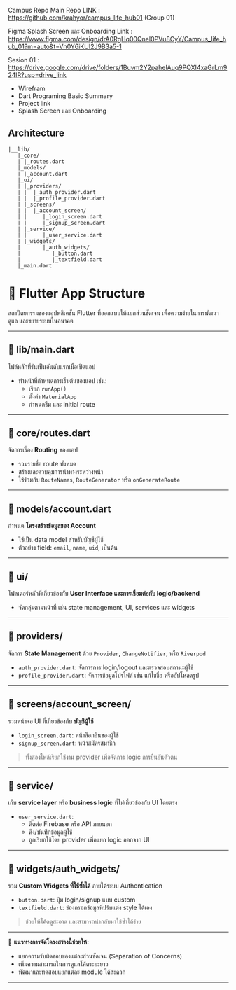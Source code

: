 Campus Repo Main Repo LINK : https://github.com/krahyor/campus_life_hub01 (Group 01)

Figma Splash Screen และ Onboarding Link : https://www.figma.com/design/drA0RgHq00Qnel0PVu8CyY/Campus_life_hub_01?m=auto&t=Vn0Y6iKUI2J9B3a5-1

Sesion 01 : https://drive.google.com/drive/folders/1Buvm2Y2pahelAuq9PQXI4xaGrLm924lR?usp=drive_link
  - Wirefram
  - Dart Programing Basic Summary
  - Project link
  - Splash Screen และ Onboarding

## Architecture
```base 
|__lib/
   |_core/
   | |_routes.dart
   |_models/
   | |_account.dart
   |_ui/ 
   | |_providers/
   | |  |_auth_provider.dart
   | |  |_profile_provider.dart
   | |_screens/
   | |  |_account_screen/
   | |     |_login_screen.dart
   | |     |_signup_screen.dart
   | |_service/
   | |     |_user_service.dart
   | |_widgets/
   |       |_auth_widgets/
   |          |_button.dart
   |          |_textfield.dart
   |_main.dart
```
# 📱 Flutter App Structure

สถาปัตยกรรมของแอปพลิเคชัน Flutter ที่ออกแบบให้แยกส่วนชัดเจน เพื่อความง่ายในการพัฒนา ดูแล และขยายระบบในอนาคต

---

## 📁 lib/main.dart
ไฟล์หลักที่รันเป็นอันดับแรกเมื่อเปิดแอป  
- ทำหน้าที่กำหนดการเริ่มต้นของแอป เช่น:
  - เรียก `runApp()`
  - ตั้งค่า `MaterialApp`
  - กำหนดธีม และ initial route

---

## 📁 core/routes.dart
จัดการเรื่อง **Routing** ของแอป  
- รวมรายชื่อ route ทั้งหมด
- สร้างและควบคุมการนำทางระหว่างหน้า
- ใช้ร่วมกับ `RouteNames`, `RouteGenerator` หรือ `onGenerateRoute`

---

## 📁 models/account.dart
กำหนด **โครงสร้างข้อมูลของ Account**  
- ใช้เป็น data model สำหรับบัญชีผู้ใช้
- ตัวอย่าง field: `email`, `name`, `uid`, เป็นต้น

---

## 📁 ui/
โฟลเดอร์หลักที่เกี่ยวข้องกับ **User Interface และการเชื่อมต่อกับ logic/backend**  
- จัดกลุ่มตามหน้าที่ เช่น state management, UI, services และ widgets

---

## 📁 providers/
จัดการ **State Management** ด้วย `Provider`, `ChangeNotifier`, หรือ `Riverpod`  
- `auth_provider.dart`: จัดการการ login/logout และตรวจสอบสถานะผู้ใช้
- `profile_provider.dart`: จัดการข้อมูลโปรไฟล์ เช่น แก้ไขชื่อ หรืออัปโหลดรูป

---

## 📁 screens/account_screen/
รวมหน้าจอ UI ที่เกี่ยวข้องกับ **บัญชีผู้ใช้**

- `login_screen.dart`: หน้าล็อกอินของผู้ใช้  
- `signup_screen.dart`: หน้าสมัครสมาชิก  

> ทั้งสองไฟล์เรียกใช้งาน provider เพื่อจัดการ logic การยืนยันตัวตน

---

## 📁 service/
เก็บ **service layer** หรือ **business logic** ที่ไม่เกี่ยวข้องกับ UI โดยตรง  
- `user_service.dart`: 
  - ติดต่อ Firebase หรือ API ภายนอก  
  - ดึง/บันทึกข้อมูลผู้ใช้  
  - ถูกเรียกใช้โดย provider เพื่อแยก logic ออกจาก UI

---

## 📁 widgets/auth_widgets/
รวม **Custom Widgets ที่ใช้ซ้ำได้** ภายใต้ระบบ Authentication

- `button.dart`: ปุ่ม login/signup แบบ custom  
- `textfield.dart`: ช่องกรอกข้อมูลที่ปรับแต่ง style ได้เอง  

> ช่วยให้โค้ดดูสะอาด และสามารถนำกลับมาใช้ซ้ำได้ง่าย

---

🧠 **แนวทางการจัดโครงสร้างนี้ช่วยให้:**
- แยกความรับผิดชอบของแต่ละส่วนชัดเจน (Separation of Concerns)
- เพิ่มความสามารถในการดูแลโค้ดระยะยาว
- พัฒนาและทดสอบแยกแต่ละ module ได้สะดวก

---

